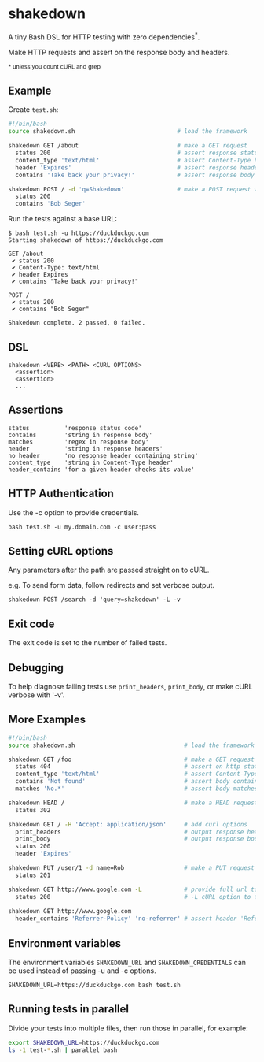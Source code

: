 # shakedown

A tiny Bash DSL for HTTP testing with zero dependencies<sup>*</sup>.

Make HTTP requests and assert on the response body and headers.

<sub>* unless you count cURL and grep</sub>


## Example
Create `test.sh`:
```bash
#!/bin/bash
source shakedown.sh                             # load the framework

shakedown GET /about                            # make a GET request
  status 200                                    # assert response status is 200
  content_type 'text/html'                      # assert Content-Type header contains string
  header 'Expires'                              # assert response header exists containing string
  contains 'Take back your privacy!'            # assert response body contains string

shakedown POST / -d 'q=Shakedown'               # make a POST request with form data
  status 200
  contains 'Bob Seger'
```

Run the tests against a base URL:
```
$ bash test.sh -u https://duckduckgo.com
Starting shakedown of https://duckduckgo.com

GET /about
 ✔ status 200
 ✔ Content-Type: text/html
 ✔ header Expires
 ✔ contains "Take back your privacy!"

POST /
 ✔ status 200
 ✔ contains "Bob Seger"

Shakedown complete. 2 passed, 0 failed.
```


## DSL
```
shakedown <VERB> <PATH> <CURL OPTIONS>
  <assertion>
  <assertion>
  ...
```


## Assertions
```
status          'response status code'
contains        'string in response body'
matches         'regex in response body'
header          'string in response headers'
no_header       'no response header containing string'
content_type    'string in Content-Type header'
header_contains 'for a given header checks its value'
```


## HTTP Authentication
Use the -c option to provide credentials.

```bash test.sh -u my.domain.com -c user:pass```


## Setting cURL options
Any parameters after the path are passed straight on to cURL.

e.g. To send form data, follow redirects and set verbose output.

```shakedown POST /search -d 'query=shakedown' -L -v```


## Exit code
The exit code is set to the number of failed tests.


## Debugging
To help diagnose failing tests use ```print_headers```, ```print_body```, or make cURL verbose with '-v'.


## More Examples
```bash
#!/bin/bash
source shakedown.sh                               # load the framework

shakedown GET /foo                                # make a GET request
  status 404                                      # assert on http status code
  content_type 'text/html'                        # assert Content-Type header contains string
  contains 'Not found'                            # assert body contains string
  matches 'No.*'                                  # assert body matches regex

shakedown HEAD /                                  # make a HEAD request
  status 302

shakedown GET / -H 'Accept: application/json'     # add curl options
  print_headers                                   # output response headers for debugging
  print_body                                      # output response body for debugging
  status 200
  header 'Expires'

shakedown PUT /user/1 -d name=Rob                 # make a PUT request
  status 201

shakedown GET http://www.google.com -L            # provide full url to override default base url.
  status 200                                      # -L cURL option to follow redirects
  
shakedown GET http://www.google.com
  header_contains 'Referrer-Policy' 'no-referrer' # assert header 'Referrer-Policy' contains value 'no-referrer'
```


## Environment variables
The environment variables `SHAKEDOWN_URL` and `SHAKEDOWN_CREDENTIALS` can be used instead of passing -u and -c options.

```SHAKEDOWN_URL=https://duckduckgo.com bash test.sh```


## Running tests in parallel
Divide your tests into multiple files, then run those in parallel, for example:

```bash
export SHAKEDOWN_URL=https://duckduckgo.com
ls -1 test-*.sh | parallel bash
```
